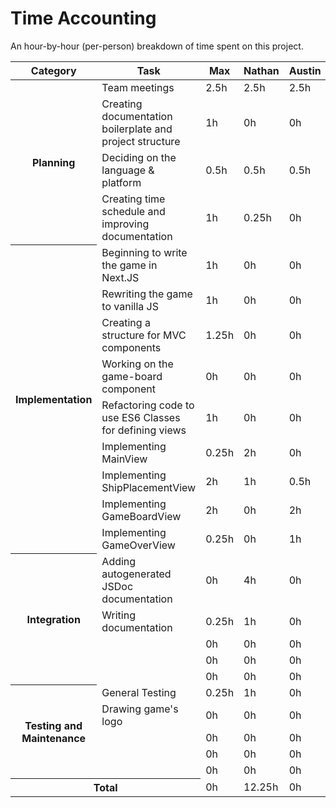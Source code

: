 # Time Accounting

An hour-by-hour (per-person) breakdown of time spent on this project.

<table>
    <thead>
        <tr>
            <th>Category</th>
            <th>Task</th>
            <th>Max</th>
            <th>Nathan</th>
            <th>Austin</th>
            <th>Sebastian</th>
            <th>Zach</th>
        </tr>
    </thead>
    <tbody>
        <tr>
            <th rowspan=5>Planning</th>
            <td>Team meetings</td>
            <td>2.5h</td>
            <td>2.5h</td>
            <td>2.5h</td>
            <td>2.5h</td>
            <td>2.5h</td>
        </tr>
        <tr>
            <td>Creating documentation boilerplate and project structure</td>
            <td>1h</td>
            <td>0h</td>
            <td>0h</td>
            <td>0h</td>
            <td>0h</td>
        </tr>
        <tr>
            <td>Deciding on the language & platform</td>
            <td>0.5h</td>
            <td>0.5h</td>
            <td>0.5h</td>
            <td>0.5h</td>
            <td>0.5h</td>
        </tr>
        <tr>
            <td>Creating time schedule and improving documentation</td>
            <td>1h</td>
            <td>0.25h</td>
            <td>0h</td>
            <td>0h</td>
            <td>0h</td>
        </tr>
        <tr>
        </tr>
        <tr>
            <th rowspan=9>Implementation</th>
            <td>Beginning to write the game in Next.JS</td>
            <td>1h</td>
            <td>0h</td>
            <td>0h</td>
            <td>0h</td>
            <td>0h</td>
        </tr>
        <tr>
            <td>Rewriting the game to vanilla JS</td>
            <td>1h</td>
            <td>0h</td>
            <td>0h</td>
            <td>0h</td>
            <td>0h</td>
        </tr>
        <tr>
            <td>Creating a structure for MVC components</td>
            <td>1.25h</td>
            <td>0h</td>
            <td>0h</td>
            <td>0h</td>
            <td>0h</td>
        </tr>
        <tr>
            <td>Working on the game-board component</td>
            <td>0h</td>
            <td>0h</td>
            <td>0h</td>
            <td>0h</td>
            <td>2h</td>
        </tr>
        <tr>
            <td>Refactoring code to use ES6 Classes for defining views</td>
            <td>1h</td>
            <td>0h</td>
            <td>0h</td>
            <td>0h</td>
            <td>0h</td>
        </tr>
        <tr>
            <td>Implementing MainView</td>
            <td>0.25h</td>
            <td>2h</td>
            <td>0h</td>
            <td>0h</td>
            <td>0h</td>
        </tr>
        <tr>
            <td>Implementing ShipPlacementView</td>
            <td>2h</td>
            <td>1h</td>
            <td>0.5h</td>
            <td>0h</td>
            <td>0h</td>
        </tr>
        <tr>
            <td>Implementing GameBoardView</td>
            <td>2h</td>
            <td>0h</td>
            <td>2h</td>
            <td>0h</td>
            <td>0h</td>
        </tr>
        <tr>
            <td>Implementing GameOverView</td>
            <td>0.25h</td>
            <td>0h</td>
            <td>1h</td>
            <td>0h</td>
            <td>0h</td>
        </tr>
        <tr>
            <th rowspan=5>Integration</th>
            <td>Adding autogenerated JSDoc documentation</td>
            <td>0h</td>
            <td>4h</td>
            <td>0h</td>
            <td>0h</td>
            <td>0h</td>
        </tr>
        <tr>
            <td>Writing documentation</td>
            <td>0.25h</td>
            <td>1h</td>
            <td>0h</td>
            <td>2h</td>
            <td>0h</td>
        </tr>
        <tr>
            <td></td>
            <td>0h</td>
            <td>0h</td>
            <td>0h</td>
            <td>0h</td>
            <td>0h</td>
        </tr>
        <tr>
            <td></td>
            <td>0h</td>
            <td>0h</td>
            <td>0h</td>
            <td>0h</td>
            <td>0h</td>
        </tr>
        <tr>
            <td></td>
            <td>0h</td>
            <td>0h</td>
            <td>0h</td>
            <td>0h</td>
            <td>0h</td>
        </tr>
        <tr>
            <th rowspan=5>Testing and Maintenance</th>
            <td>General Testing</td>
            <td>0.25h</td>
            <td>1h</td>
            <td>0h</td>
            <td>1h</td>
            <td>0h</td>
        </tr>
        <tr>
            <td>Drawing game's logo</td>
            <td>0h</td>
            <td>0h</td>
            <td>0h</td>
            <td>1h</td>
            <td>0h</td>
        </tr>
        <tr>
            <td></td>
            <td>0h</td>
            <td>0h</td>
            <td>0h</td>
            <td>0h</td>
            <td>0h</td>
        </tr>
        <tr>
            <td></td>
            <td>0h</td>
            <td>0h</td>
            <td>0h</td>
            <td>0h</td>
            <td>0h</td>
        </tr>
        <tr>
            <td></td>
            <td>0h</td>
            <td>0h</td>
            <td>0h</td>
            <td>0h</td>
            <td>0h</td>
        </tr>
        <tr>
            <th colspan=2>Total</th>
            <td>0h</td>
            <td>12.25h</td>
            <td>0h</td>
            <td>0h</td>
            <td>0h</td>
        </tr>
    </tbody>
</table>

